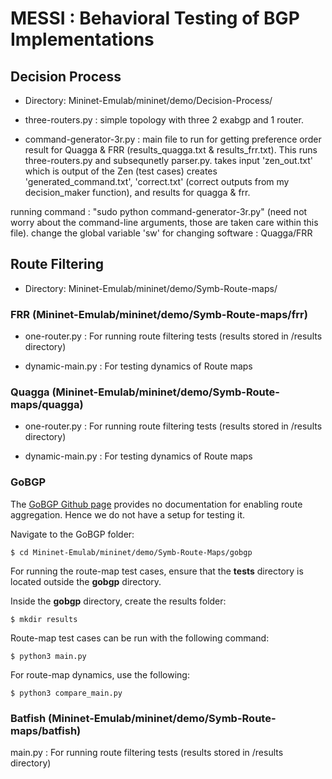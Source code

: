 # MESSI : Behavioral Testing of BGP Implementations

## Decision Process

* Directory: Mininet-Emulab/mininet/demo/Decision-Process/

* three-routers.py : simple topology with three 2 exabgp and 1 router.

* command-generator-3r.py : main file to run for getting preference order result for Quagga & FRR (results_quagga.txt & results_frr.txt). This runs three-routers.py and subsequnetly parser.py. takes input 'zen_out.txt' which is output of the Zen (test cases) creates 'generated_command.txt', 'correct.txt' (correct outputs from my decision_maker function), and results for quagga & frr. 

running command : "sudo python command-generator-3r.py" (need not worry about the command-line arguments, those are taken care within this file). change the global variable 'sw' for changing software : Quagga/FRR

## Route Filtering

* Directory: Mininet-Emulab/mininet/demo/Symb-Route-maps/

### FRR (Mininet-Emulab/mininet/demo/Symb-Route-maps/frr)

* one-router.py : For running route filtering tests (results stored in /results directory)

* dynamic-main.py : For testing dynamics of Route maps

### Quagga (Mininet-Emulab/mininet/demo/Symb-Route-maps/quagga)

* one-router.py : For running route filtering tests (results stored in /results directory)

* dynamic-main.py : For testing dynamics of Route maps

### GoBGP
The [GoBGP Github page](https://github.com/osrg/gobgp) provides no documentation for enabling route aggregation. Hence we do not have
a setup for testing it.

Navigate to the GoBGP folder:
```
$ cd Mininet-Emulab/mininet/demo/Symb-Route-Maps/gobgp
```
For running the route-map test cases, ensure that the **tests** directory is located outside the **gobgp** directory.

Inside the **gobgp** directory, create the results folder:
```
$ mkdir results
```

Route-map test cases can be run with the following command:
```
$ python3 main.py
```

For route-map dynamics, use the following:
```
$ python3 compare_main.py
```

### Batfish (Mininet-Emulab/mininet/demo/Symb-Route-maps/batfish)

main.py : For running route filtering tests (results stored in /results directory)

